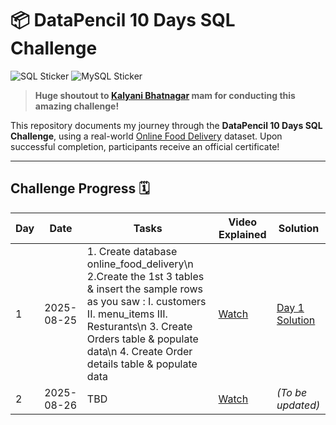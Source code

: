# 📦 DataPencil 10 Days SQL Challenge

![SQL Sticker](https://img.shields.io/badge/SQL-CC2927?style=for-the-badge&logo=sql&logoColor=white)
![MySQL Sticker](https://img.shields.io/badge/MySQL-4479A1?style=for-the-badge&logo=mysql&logoColor=white)

> **Huge shoutout to [Kalyani Bhatnagar](#) mam for conducting this amazing challenge!**

This repository documents my journey through the **DataPencil 10 Days SQL Challenge**, using a real-world [Online Food Delivery](https://drive.google.com/file/d/1aUTEchaAF5sB8zBArowuD4hN9bjcepGP/view) dataset. Upon successful completion, participants receive an official certificate!

---

## Challenge Progress 🗓️

| Day  | Date       | Tasks            | Video Explained | Solution                       |
|------|------------|------------------|----------------|---------------------------------|
| 1    | 2025-08-25 | 1. Create database online_food_delivery\n 2.Create the 1st 3 tables & insert the sample rows as you saw : I. customers II. menu_items III. Resturants\n 3. Create Orders table & populate data\n 4. Create Order details table & populate data    | [Watch](https://www.youtube.com/watch?v=MMyTuCoIjkA)      | [Day 1 Solution](#day-1-solution) |
| 2    | 2025-08-26 | TBD              | [Watch](#)      | *(To be updated)*               |
